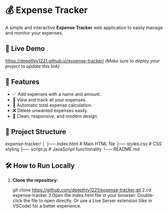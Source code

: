 # 💰 Expense Tracker

A simple and interactive **Expense Tracker** web application to easily manage and monitor your expenses.

## 🚀 Live Demo
 https://deepthiv1221.github.io/expense-tracker/
_(Make sure to deploy your project to update this link)_


## 📝 Features
- ✅ Add expenses with a name and amount.
- 💾 View and track all your expenses.
- 🔄 Automatic total expense calculation.
- ❌ Delete unwanted expenses easily.
- 🎨 Clean, responsive, and modern design.

## 📂 Project Structure
expense-tracker/ │ ├── index.html # Main HTML file ├── styles.css # CSS styling ├── script.js # JavaScript functionality └── README.md
## 🛠️ How to Run Locally

1. **Clone the repository:**
 
   git clone https://github.com/deepthiv1221/expense-tracker.git
2.cd expense-tracker
3.Open the index.html file in your browser:
  Double-click the file to open directly.
  Or use a Live Server extension (like in VSCode) for a better experience.
